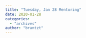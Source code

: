 ```yaml
---
title: "Tuesday, Jan 28 Mentoring"
date: 2020-01-28
categories: 
  - "archives"
author: "brantzt"
---
```



